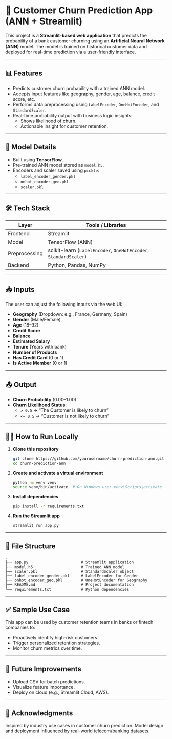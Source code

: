 
# 💼 Customer Churn Prediction App (ANN + Streamlit)

This project is a **Streamlit-based web application** that predicts the probability of a bank customer churning using an **Artificial Neural Network (ANN)** model. The model is trained on historical customer data and deployed for real-time prediction via a user-friendly interface.

---

## 📊 Features

- Predicts customer churn probability with a trained ANN model.
- Accepts input features like geography, gender, age, balance, credit score, etc.
- Performs data preprocessing using `LabelEncoder`, `OneHotEncoder`, and `StandardScaler`.
- Real-time probability output with business logic insights:
  - Shows likelihood of churn.
  - Actionable insight for customer retention.

---

## 🧠 Model Details

- Built using **TensorFlow**.
- Pre-trained ANN model stored as `model.h5`.
- Encoders and scaler saved using `pickle`:
  - `label_encoder_gender.pkl`
  - `onhot_encoder_geo.pkl`
  - `scaler.pkl`

---

## 🛠 Tech Stack

| Layer           | Tools / Libraries                            |
|----------------|-----------------------------------------------|
| Frontend        | Streamlit                                     |
| Model           | TensorFlow (ANN)                              |
| Preprocessing   | scikit-learn (`LabelEncoder`, `OneHotEncoder`, `StandardScaler`) |
| Backend         | Python, Pandas, NumPy                         |

---

## 📥 Inputs

The user can adjust the following inputs via the web UI:

- **Geography** (Dropdown: e.g., France, Germany, Spain)
- **Gender** (Male/Female)
- **Age** (18–92)
- **Credit Score**
- **Balance**
- **Estimated Salary**
- **Tenure** (Years with bank)
- **Number of Products**
- **Has Credit Card** (0 or 1)
- **Is Active Member** (0 or 1)

---

## 📤 Output

- **Churn Probability** (0.00–1.00)
- **Churn Likelihood Status**:
  - `> 0.5` → “The Customer is likely to churn”
  - `<= 0.5` → “Customer is not likely to churn”

---

## 🧑‍💻 How to Run Locally

1. **Clone this repository**

   ```bash
   git clone https://github.com/yourusername/churn-prediction-ann.git
   cd churn-prediction-ann
   ```

2. **Create and activate a virtual environment**

   ```bash
   python -m venv venv
   source venv/bin/activate  # On Windows use: venv\Scripts\activate
   ```

3. **Install dependencies**

   ```bash
   pip install -r requirements.txt
   ```

4. **Run the Streamlit app**

   ```bash
   streamlit run app.py
   ```

---

## 📂 File Structure

```
.
├── app.py                       # Streamlit application
├── model.h5                     # Trained ANN model
├── scaler.pkl                   # StandardScaler object
├── label_encoder_gender.pkl     # LabelEncoder for Gender
├── onhot_encoder_geo.pkl        # OneHotEncoder for Geography
├── README.md                    # Project documentation
└── requirements.txt             # Python dependencies
```

---

## ✅ Sample Use Case

This app can be used by customer retention teams in banks or fintech companies to:

- Proactively identify high-risk customers.
- Trigger personalized retention strategies.
- Monitor churn metrics over time.

---

## 📌 Future Improvements

- Upload CSV for batch predictions.
- Visualize feature importance.
- Deploy on cloud (e.g., Streamlit Cloud, AWS).

---

## 🙌 Acknowledgments

Inspired by industry use cases in customer churn prediction. Model design and deployment influenced by real-world telecom/banking datasets.
